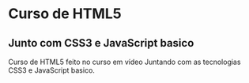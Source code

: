# Curso de HTML5
## Junto com CSS3 e JavaScript basico
 Curso de HTML5 feito no curso em vídeo Juntando com as tecnologias CSS3 e JavaScript basico.
